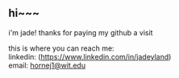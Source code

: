 ## hi~~~

i'm jade! thanks for paying my github a visit


this is where you can reach me:\
linkedin: (https://www.linkedin.com/in/jadeyland) \
email: hornej1@wit.edu
